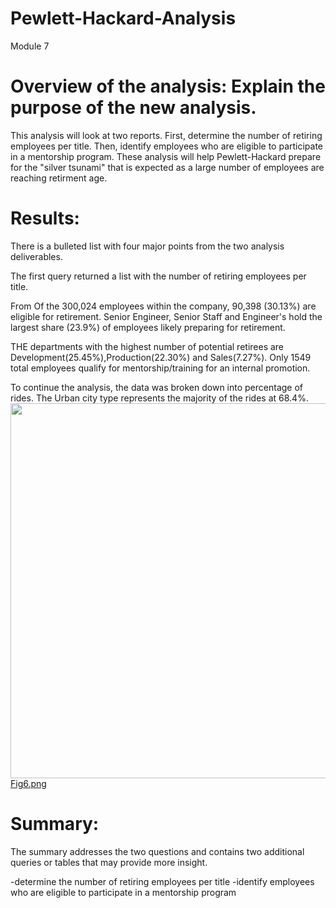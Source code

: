 # Pewlett-Hackard-Analysis
Module 7


# Overview of the analysis: Explain the purpose of the new analysis.
This analysis will look at two reports.    First, determine the number of retiring employees per title.    Then, identify employees who are eligible to participate in a mentorship program.    These analysis will help Pewlett-Hackard prepare for the "silver tsunami" that is expected as a large number of employees are reaching retirment age.

# Results: 
There is a bulleted list with four major points from the two analysis deliverables.

The first query returned a list with the number of retiring employees per title.    

From Of the 300,024 employees within the company, 90,398 (30.13%) are eligible for retirement.
Senior Engineer, Senior Staff and Engineer's hold the largest share (23.9%) of employees likely preparing for retirement.

THE departments with the highest number of potential retirees are Development(25.45%),Production(22.30%) and Sales(7.27%).
Only 1549 total employees qualify for mentorship/training for an internal promotion.

To continue the analysis, the data was broken down into percentage of rides.  The Urban city type represents the majority of the rides at 68.4%.  
<img src="/Analysis/Fig6.png" width="600"> [Fig6.png](/Analysis/Fig6.png)




# Summary: 
The summary addresses the two questions and contains two additional queries or tables that may provide more insight.

-determine the number of retiring employees per title
-identify employees who are eligible to participate in a mentorship program
